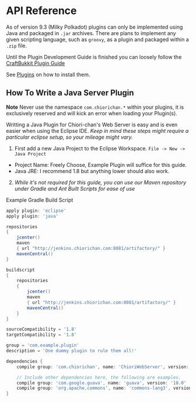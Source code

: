 # API Reference

As of version 9.3 (Milky Polkadot) plugins can only be implemented using Java and packaged in `.jar` archives. There are plans to implement any given scripting language, such as `groovy`, as a plugin and packaged within a `.zip` file.

Until the Plugin Development Guide is finished you can loosely follow the [CraftBukkit Plugin Guide](https://forums.bukkit.org/threads/basic-bukkit-plugin-tutorial.1339/)

See [Plugins](../README.md) on how to install them.

## How To Write a Java Server Plugin

**Note** Never use the namespace `com.chiorichan.*` within your plugins, it is exclusively reserved and will kick an error when loading your Plugin(s).

Writting a Java Plugin for Chiori-chan's Web Server is easy and is even easier when using the Eclipse IDE. *Keep in mind these steps might require a particular eclipse setup, so your mileage might vary.*

1. First add a new Java Project to the Eclipse Workspace. `File -> New -> Java Project`
  * Project Name: Freely Choose, Example Plugin will suffice for this guide.
  * Java JRE: I recommend 1.8 but anything lower should also work.
2. *While it's not required for this guide, you can use our Maven repository under Gradle and Ant Built Scripts for ease of use*

Example Gradle Build Script
```gradle
apply plugin: 'eclipse'
apply plugin: 'java'

repositories
{
	jcenter()
	maven
	{ url "http://jenkins.chiorichan.com:8081/artifactory/" }
	mavenCentral()
}

buildscript
{
	repositories
	{
		jcenter()
		maven
		{ url "http://jenkins.chiorichan.com:8081/artifactory/" }
		mavenCentral()
	}
}

sourceCompatibility = '1.8'
targetCompatibility = '1.8'

group = 'com.example.plugin'
description = 'One dummy plugin to rule them all!'

dependencies {
    compile group: 'com.chiorichan', name: 'ChioriWebServer', version: '9.3.6-d2f5ed3-travis-185'

    // Include other dependencies here, the following are examples.
	compile group: 'com.google.guava', name: 'guava', version: '18.0'
	compile group: 'org.apache.commons', name: 'commons-lang3', version: '3.3.2'
}
```